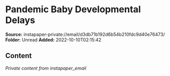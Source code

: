 # Pandemic Baby Developmental Delays

**Source:** instapaper-private://email/d3db71b192d6b54b210fdc9d40e76473/
**Folder:** Unread
**Added:** 2022-10-10T02:15:42




## Content
*Private content from instapaper_email*
